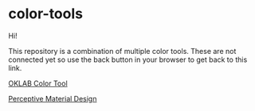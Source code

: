 # color-tools

Hi!

This repository is a combination of multiple color tools. These are not connected yet so use the back button in your browser to get back to this link.

[OKLAB Color Tool](https://notyateart.github.io/color-tools/oklab-gradient.html)

[Perceptive Material Design](https://notyateart.github.io/color-tools/perceptive-material/index.html)